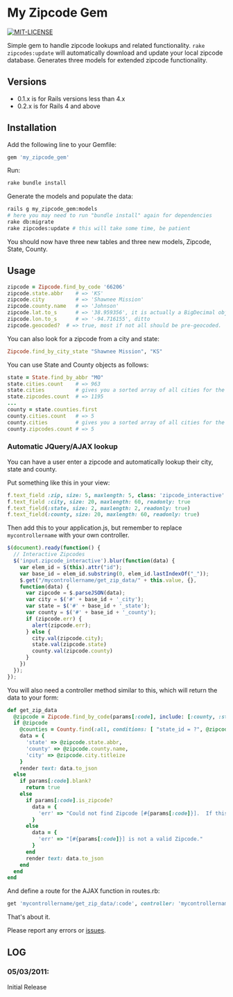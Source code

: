 # My Zipcode Gem

[![MIT-LICENSE](https://img.shields.io/github/license/midwire/my_zipcode_gem.svg)](https://github.com/midwire/my_zipcode_gem/blob/master/MIT-LICENSE)

Simple gem to handle zipcode lookups and related functionality.  `rake zipcodes:update` will automatically download and update your local zipcode database.  Generates three models for extended zipcode functionality.

## Versions

* 0.1.x is for Rails versions less than 4.x
* 0.2.x is for Rails 4 and above

## Installation

Add the following line to your Gemfile:

```ruby
gem 'my_zipcode_gem'
```

Run:

```bash
rake bundle install
```

Generate the models and populate the data:

```bash
rails g my_zipcode_gem:models
# here you may need to run "bundle install" again for dependencies
rake db:migrate
rake zipcodes:update # this will take some time, be patient
```

You should now have three new tables and three new models, Zipcode, State, County.

## Usage

```ruby
zipcode = Zipcode.find_by_code '66206'
zipcode.state.abbr    # => 'KS'
zipcode.city          # => 'Shawnee Mission'
zipcode.county.name   # => 'Johnson'
zipcode.lat.to_s      # => '38.959356', it is actually a BigDecimal object converted to_s for documentation.
zipcode.lon.to_s      # => '-94.716155', ditto
zipcode.geocoded?  # => true, most if not all should be pre-geocoded.
```

You can also look for a zipcode from a city and state:

```ruby
Zipcode.find_by_city_state "Shawnee Mission", "KS"
```

You can use State and County objects as follows:

```ruby
state = State.find_by_abbr "MO"
state.cities.count    # => 963
state.cities          # gives you a sorted array of all cities for the state
state.zipcodes.count  # => 1195
...
county = state.counties.first
county.cities.count   # => 5
county.cities         # gives you a sorted array of all cities for the county
county.zipcodes.count # => 5
```

### Automatic JQuery/AJAX lookup

You can have a user enter a zipcode and automatically lookup their city, state and county.

Put something like this in your view:

```ruby
f.text_field :zip, size: 5, maxlength: 5, class: 'zipcode_interactive'
f.text_field :city, size: 20, maxlength: 60, readonly: true
f.text_field(:state, size: 2, maxlength: 2, readonly: true)
f.text_field(:county, size: 20, maxlength: 60, readonly: true)
```

Then add this to your application.js, but remember to replace `mycontrollername` with your own controller.

```javascript
$(document).ready(function() {
  // Interactive Zipcodes
  $('input.zipcode_interactive').blur(function(data) {
    var elem_id = $(this).attr("id");
    var base_id = elem_id.substring(0, elem_id.lastIndexOf("_"));
    $.get("/mycontrollername/get_zip_data/" + this.value, {},
    function(data) {
      var zipcode = $.parseJSON(data);
      var city = $('#' + base_id + '_city');
      var state = $('#' + base_id + '_state');
      var county = $('#' + base_id + '_county');
      if (zipcode.err) {
        alert(zipcode.err);
      } else {
        city.val(zipcode.city);
        state.val(zipcode.state)
        county.val(zipcode.county)
      }
    })
  });
});
```

You will also need a controller method similar to this, which will return the data to your form:

```ruby
def get_zip_data
  @zipcode = Zipcode.find_by_code(params[:code], include: [:county, :state])
  if @zipcode
    @counties = County.find(:all, conditions: [ "state_id = ?", @zipcode.county.state_id ])
    data = {
      'state' => @zipcode.state.abbr,
      'county' => @zipcode.county.name,
      'city' => @zipcode.city.titleize
    }
    render text: data.to_json
  else
    if params[:code].blank?
      return true
    else
      if params[:code].is_zipcode?
        data = {
          'err' => "Could not find Zipcode [#{params[:code]}].  If this is a valid zipcode please notify support <support@mydomain.com>, so we can update our database."
        }
      else
        data = {
          'err' => "[#{params[:code]}] is not a valid Zipcode."
        }
      end
      render text: data.to_json
    end
  end
end
```

And define a route for the AJAX function in routes.rb:

```ruby
get 'mycontrollername/get_zip_data/:code', controller: 'mycontrollername', action: 'get_zip_data'
```

That's about it.

Please report any errors or [issues](https://github.com/midwire/my_zipcode_gem/issues).

## LOG

### 05/03/2011:

Initial Release
